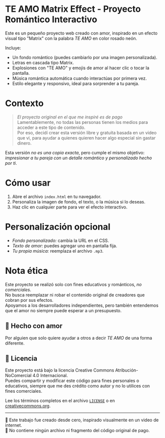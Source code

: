 # TE AMO Matrix Effect - Proyecto Romántico Interactivo

Este es un pequeño proyecto web creado con amor, inspirado en un efecto visual tipo "Matrix" con la palabra *TE AMO* en color rosado neón. 

Incluye:
- Un fondo romántico (puedes cambiarlo por una imagen personalizada).
- Letras en cascada tipo Matrix.
- Explosiones con "TE AMO" y emojis de amor al hacer clic o tocar la pantalla.
- Música romántica automática cuando interactúas por primera vez.
- Estilo elegante y responsivo, ideal para sorprender a tu pareja. 

# Contexto

> *El proyecto original en el que me inspiré es de pago*
> Lamentablemente, no todas las personas tienen los medios para acceder a este tipo de contenido.  
> Por eso, decidí crear esta versión libre y gratuita basada en un video que vi, para ayudar a quienes quieren hacer algo especial sin gastar dinero.

Esta versión *no es una copia exacta*, pero cumple el mismo objetivo: *impresionar a tu pareja con un detalle romántico y personalizado hecho por ti*.

# Cómo usar

1. Abre el archivo `index.html` en tu navegador.
2. Personaliza la imagen de fondo, el texto, o la música si lo deseas.
3. Haz clic en cualquier parte para ver el efecto interactivo.

# Personalización opcional

- *Fondo personalizado:* cambia la URL en el CSS.
- *Texto de amor:* puedes agregar uno en pantalla fija.
- *Tu propia música:* reemplaza el archivo `.mp3`.

# Nota ética

Este proyecto se realizó solo con fines educativos y románticos, *no comerciales*.  
No busca reemplazar ni robar el contenido original de creadores que cobran por sus efectos.  
Apoyamos a los desarrolladores independientes, pero también entendemos que el amor no siempre puede esperar a un presupuesto.

## 💌 Hecho con amor

Por alguien que solo quiere ayudar a otros a decir *TE AMO* de una forma diferente.  

## 📜 Licencia

Este proyecto está bajo la licencia Creative Commons Atribución-NoComercial 4.0 Internacional.  
Puedes compartir y modificar este código para fines personales o educativos, siempre que me des crédito como autor y no lo utilices con fines comerciales.

Lee los términos completos en el archivo [`LICENSE`](./LICENSE) o en [creativecommons.org](https://creativecommons.org/licenses/by-nc/4.0/).

---

🔸 Este trabajo fue creado desde cero, inspirado visualmente en un video de internet.  
🔸 No contiene ningún archivo ni fragmento del código original de pago.


